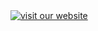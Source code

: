 <!--
================THIS IS FOR THE PROJECT LOGO AND URL ===============
-->

<a no-external="true" href="http://www.hl7.org">
<img alt="visit our website" class="img-responsive project-logo" src="assets/images/org_logo.png"/>
</a>